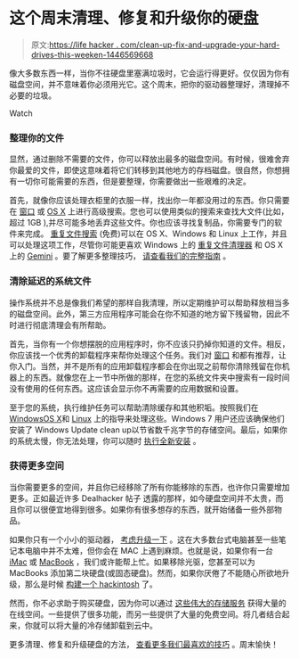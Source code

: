 # 这个周末清理、修复和升级你的硬盘

> 原文:[https://life hacker . com/clean-up-fix-and-upgrade-your-hard-drives-this-weeken-1446569668](https://lifehacker.com/clean-up-fix-and-upgrade-your-hard-drives-this-weeken-1446569668)

像大多数东西一样，当你不往硬盘里塞满垃圾时，它会运行得更好。仅仅因为你有磁盘空间，并不意味着你必须用光它。这个周末，把你的驱动器整理好，清理掉不必要的垃圾。

Watch

### 整理你的文件

显然，通过删除不需要的文件，你可以释放出最多的磁盘空间。有时候，很难舍弃你最爱的文件，即使这意味着将它们转移到其他地方的存档磁盘。很自然，你想拥有一切你可能需要的东西，但是要整理，你需要做出一些艰难的决定。

首先，就像你应该处理衣柜里的衣服一样，找出你一年都没用过的东西。你只需要在 [窗口](https://lifehacker.com/find-and-get-rid-of-old-files-with-an-advanced-explorer-5400463) 或 [OS X](http://www.ehow.com/how_4496753_use-room-macintosh-hard-drive.html) 上进行高级搜索。您也可以使用类似的搜索来查找大文件(比如，超过 1GB ),并尽可能多地丢弃这些文件。你也应该寻找复制品，你需要专门的软件来完成。 [重复文件搜索](http://lifehacker.com/duplicate-files-searcher-finds-file-matches-across-syst-5078201) (免费)可以在 OS X、Windows 和 Linux 上工作，并且可以处理这项工作，尽管你可能更喜欢 Windows 上的 [重复文件清理器](http://www.digitalvolcano.co.uk/duplicatecleaner.html) 和 OS X 上的 [Gemini](http://macpaw.com/gemini) 。要了解更多整理技巧， [请查看我们的完整指南](http://lifehacker.com/how-to-clean-out-your-overflowing-hard-drive-and-get-yo-510511720) 。

### 清除延迟的系统文件

操作系统并不总是像我们希望的那样自我清理，所以定期维护可以帮助释放相当多的磁盘空间。此外，第三方应用程序可能会在你不知道的地方留下残留物，因此不时进行彻底清理会有所帮助。

首先，当你有一个你想摆脱的应用程序时，你不应该只扔掉你知道的文件。相反，你应该找一个优秀的卸载程序来帮你处理这个任务。我们对 [窗口](https://lifehacker.com/the-best-app-uninstaller-for-windows-5829096) 和都有推荐，让你入门。当然，并不是所有的应用卸载程序都会在你出现之前帮你清除残留在你机器上的东西。就像您在上一节中所做的那样，在您的系统文件夹中搜索有一段时间没有使用的任何东西。这应该会显示你不再需要的应用数据和设置。

至于您的系统，执行维护任务可以帮助清除缓存和其他积垢。按照我们在[Windows](https://lifehacker.com/what-kind-of-maintenance-do-i-need-to-do-on-my-windows-5815256)[OS X](http://lifehacker.com/what-kind-of-maintenance-do-i-need-to-do-on-my-mac-5814440)和 [Linux](http://lifehacker.com/what-kind-of-maintenance-do-i-need-to-do-on-my-linux-pc-5817282) 上的指导来处理这些。Windows 7 用户还应该确保他们安装了 Windows Update clean up以节省数千兆字节的存储空间。最后，如果你的系统太慢，你无法处理，你可以随时 [执行全新安装](https://lifehacker.com/starting-from-scratch-a-step-by-step-guide-to-reinstal-5629218) 。

### 获得更多空间

当你需要更多的空间，并且你已经移除了所有你能移除的东西，也许你只需要增加更多。正如最近许多 Dealhacker 帖子 透露的那样，如今硬盘空间并不太贵，而且你可以很便宜地得到很多。如果你有很多想存的东西，就开始储备一些外部物品。

如果你只有一个小小的驱动器， [考虑升级一下](https://lifehacker.com/how-to-upgrade-your-tiny-hard-drive-to-a-spacious-new-o-5517688) 。这在大多数台式电脑甚至一些笔记本电脑中并不太难，但你会在 MAC 上遇到麻烦。也就是说，如果你有一台 [iMac](http://lifehacker.com/how-to-upgrade-the-hard-drive-in-your-imac-5756294) 或 [MacBook](http://lifehacker.com/install-a-new-hard-drive-in-a-macbook-5045133) ，我们或许能帮上忙。如果移除光驱，您甚至可以为 MacBooks 添加第二块硬盘(或固态硬盘)。然而，如果你厌倦了不能随心所欲地升级，那么是时候 [构建一个 hackintosh](http://lifehacker.com/build-a-cheaper-customizable-alternative-to-apples-mac-5919132) 了。

然而，你不必求助于购买硬盘，因为你可以通过 [这些伟大的存储服务](https://lifehacker.com/five-best-online-file-storage-services-5861176) 获得大量的在线空间。一些提供了很多功能，而另一些提供了大量的免费空间。将几者结合起来，你就可以将大量的冷存储卸载到云中。

更多清理、修复和升级硬盘的方法， [查看更多我们最喜欢的技巧](https://lifehacker.com/top-10-hard-drive-upgrades-and-fixes-5520822) 。周末愉快！